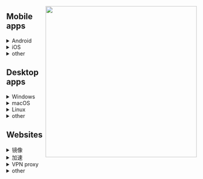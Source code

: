 [<img align="right" src="https://s2.loli.net/2022/09/12/Rs1qntzp7l6hu4x.png" width="400px" />](https://baike.baidu.com/item/%E8%A1%8C%E6%94%BF%E5%A4%84%E7%BD%9A/662146?fr=aladdin)

## Mobile apps  
<details>
  <summary>Android</summary>
  
  [Shadowsocksr-v2ray-trojan-Android](https://github.com/xxf098/shadowsocksr-v2ray-trojan-android/releases)<br>
  ~~[ClashForAndroid](https://github.com/Kr328/ClashForAndroid/releases)~~ <br>
  [ClashMetaForAndroid](https://github.com/MetaCubeX/ClashMetaForAndroid/releases)<br>
  [sing-box](https://github.com/SagerNet/sing-box/releases)<br>
  [NekoBoxForAndroid](https://github.com/MatsuriDayo/NekoBoxForAndroid/releases)<br>
  [Matsuri](https://github.com/MatsuriDayo/Matsuri/releases)<br>
  [Shadowsocks-Android](https://github.com/shadowsocks/shadowsocks-android/releases)<br>
  [ShadowsocksR-Android](https://github.com/HMBSbige/ShadowsocksR-Android/releases)<br>
  [v2rayNG](https://github.com/2dust/v2rayNG/releases)<br>
  [v2ray-core](https://github.com/v2fly/v2ray-core/releases)<br>
  [ClashRForAndroid](https://github.com/naicfeng/ClashRForAndroid/releases)<br>
  [kitsunebi-Android](https://github.com/eycorsican/kitsunebi-android/releases)<br>
  [SagerNet](https://github.com/SagerNet/SagerNet/releases)<br>
  [Surfboard](https://manual.getsurfboard.com/)<br>
  [igniter](https://github.com/trojan-gfw/igniter/releases)<br>
  [Pharos](https://github.com/PharosVip/Pharos-Android-Test/releases)<br>
  ~~[bifrostv](https://github.com/v2raym/bifrostv)~~ <br>
  [Telegram](https://telegram.org/android)、[Nekogram X](https://github.com/NekoX-Dev/NekoX/releases)、[Nekogram](https://nekogram.app/)、[Nagram](https://github.com/NextAlone/Nagram/releases)、[Telegram X](https://github.com/TGX-Android/Telegram-X)、[Plus Messenger](https://play.google.com/store/apps/details?id=org.telegram.plus)、[Turrit](https://iturrit.net/)<br>
</details>
<details>
  <summary>iOS</summary>
  
  [Shadowrocket](https://apps.apple.com/us/app/shadowrocket/id932747118)<br>
  [Quantumult X](https://apps.apple.com/us/app/quantumult-x/id1443988620)<br>
  [Choc](https://apps.apple.com/us/app/choc/id1582542227)<br>
  [Stash](https://apps.apple.com/us/app/stash-rule-based-proxy/id1596063349)<br>
  [Kitsunebi](https://apps.apple.com/us/app/kitsunebi-proxy-utility/id1446584073)<br>
  [OneClick](https://apps.apple.com/us/app/id1545555197)<br>
  [Telegram](https://apps.apple.com/us/app/telegram-messenger/id686449807)<br>
  [Nicegram](https://my.nicegram.app/login?lng=en)<br>
</details>
<details>
  <summary>other</summary>
</details>

## Desktop apps
<details>
  <summary>Windows</summary>
  
  ~~[Clash for Windows](https://github.com/Fndroid/clash_for_windows_pkg/releases)~~、~~[Clash for Windows中文汉化补丁](https://github.com/BoyceLig/Clash_Chinese_Patch/releases)~~、[Clash for Windows中文版](https://github.com/ender-zhao/Clash-for-Windows_Chinese)<br>
  ~~[clash](https://github.com/Dreamacro/clash)~~ <br>
  [Clash Verge](https://github.com/zzzgydi/clash-verge/releases)<br>
  [Clash Nyanpasu](https://github.com/LibNyanpasu/clash-nyanpasu/releases)<br>
  [sing-box](https://github.com/SagerNet/sing-box/releases)<br>
  [clash-verge-rev](https://github.com/clash-verge-rev/clash-verge-rev/releases)<br>
  [Clash.Meta](https://github.com/MetaCubeX/Clash.Meta/releases)<br>
  [v2rayN](https://github.com/2dust/v2rayN/releases)<br>
  [v2ray-core](https://github.com/v2fly/v2ray-core/releases)<br>
  [v2rayA](https://github.com/v2rayA/v2rayA/releases)<br>
  [WinXray](https://github.com/TheMRLL/WinXray)<br>
  [netch](https://github.com/netchx/netch/releases)<br>
  [Shadowsocks-Windows](https://github.com/shadowsocks/shadowsocks-windows/releases)<br>
  [ShadowsocksR-Windows](https://github.com/HMBSbige/ShadowsocksR-Windows/releases)<br>
  [SSTap](https://github.com/FQrabbit/SSTap-Rule/releases/tag/SSTap%E5%B8%B8%E7%94%A8%E7%89%88%E6%9C%AC%E5%8F%8A%E5%8E%BB%E5%B9%BF%E5%91%8A)<br>
  [trojan](https://github.com/trojan-gfw/trojan/releases)<br>
  [Qv2ray](https://github.com/Qv2ray/Qv2ray/releases)<br>
  [Telegram](https://telegram.org/dl/desktop/win64)、[Unigram](https://unigramdev.github.io/)、[Kotatogram](https://github.com/kotatogram/kotatogram-desktop/releases)、[64Gram](https://github.com/TDesktop-x64/tdesktop/releases)、[Forkgram](https://github.com/Forkgram/tdesktop/releases)、[Telegreat](https://telegre.at/#download)<br>
</details>
<details>
  <summary>macOS</summary>
  
  ~~[Clash for Windows](https://github.com/Fndroid/clash_for_windows_pkg/releases)~~、~~[Clash for Windows中文汉化补丁](https://github.com/BoyceLig/Clash_Chinese_Patch/releases)~~ <br>
  [clash](https://github.com/Dreamacro/clash)<br>
  [Clash Nyanpasu](https://github.com/LibNyanpasu/clash-nyanpasu/releases)<br>
  [ClashX](https://github.com/yichengchen/clashX/releases)<br>
  [ShadowsocksX](https://github.com/qinyuhang/ShadowsocksX-NG-R/releases)<br>
  [v2ray-core](https://github.com/v2fly/v2ray-core/releases)<br>
  [V2rayU](https://github.com/yanue/V2rayU/releases)<br>
  [trojan](https://github.com/trojan-gfw/trojan/releases)<br>
  [Qv2ray](https://github.com/Qv2ray/Qv2ray/releases)<br>
  [Telegram](https://telegram.org/dl/desktop/mac)、[Kotatogram](https://github.com/kotatogram/kotatogram-desktop/releases)、[64Gram](https://github.com/TDesktop-x64/tdesktop/releases)、[Forkgram](https://github.com/Forkgram/tdesktop/releases)、[Telegreat](https://telegre.at/#download)<br>
</details>
<details>
  <summary>Linux</summary>
  
  ~~[Clash for Windows](https://github.com/Fndroid/clash_for_windows_pkg/releases)~~、~~[Clash for Windows中文汉化补丁](https://github.com/BoyceLig/Clash_Chinese_Patch/releases)~~ <br>
  [clash](https://github.com/Dreamacro/clash)<br>
  [clash-verge-rev](https://github.com/clash-verge-rev/clash-verge-rev/releases)<br>
  [Clash Nyanpasu](https://github.com/LibNyanpasu/clash-nyanpasu/releases)<br>
  [sing-box](https://github.com/SagerNet/sing-box/releases)<br>
  [Clash.Meta](https://github.com/MetaCubeX/Clash.Meta/releases)<br>
  [ShellClash](https://github.com/juewuy/ShellClash)<br>
  [v2ray-core](https://github.com/v2fly/v2ray-core/releases)<br>
  [Qv2ray](https://github.com/Qv2ray/Qv2ray/releases)<br>
  [v2rayA](https://github.com/v2rayA/v2rayA/releases)<br>
  [trojan](https://github.com/trojan-gfw/trojan/releases)<br>
  [Telegram](https://telegram.org/dl/desktop/linux)、[Kotatogram](https://github.com/kotatogram/kotatogram-desktop/releases)、[64Gram](https://github.com/TDesktop-x64/tdesktop/releases)、[Telegreat](https://telegre.at/#download)<br>
</details>
<details>
  <summary>other</summary> 
</details>

## Websites
<details>
  <summary>镜像</summary>
  
  [镜像导航mirrorz](https://mirrorz.org/)<br>
  [清华大学开源软件镜像站](https://mirrors4.tuna.tsinghua.edu.cn/)<br>
  [中国科技大学镜像站](https://mirrors.ustc.edu.cn/)</br>
  [阿里巴巴开源镜像站](https://developer.aliyun.com/mirror)</br>
  [网易开源镜像站](http://mirrors.163.com/)</br>
  [MSDN我告诉你](https://msdn.itellyou.cn/)<br>
  [UUP dump](https://www.uupdump.cn/)<br>
  [万维百科](https://www.wanweibaike.net/)<br>
  [library.ac.cn](https://www.library.ac.cn/)<br>
  [谷歌学术镜像_Google学术搜索导航](https://ac.scmor.com/)<br>
  [谷歌学术镜像_Google镜像站](http://scholar.scqylaw.com/)<br>
  [github镜像1](https://hub.fastgit.xyz/)<br>
  [github镜像2](https://hub.0z.gs/)<br>
</details>
<details>
  <summary>加速</summary>
  
  [jsdelivr](https://www.jsdelivr.com/)<br>
  [GitHub文件加速下载](https://gitcdn.top/)<br>
  [GitHub 文件加速](https://git.yumenaka.net/)<br>
  [GitHub Proxy代理加速](https://ghproxy.com/)<br>
  [GitHub 加速下载](https://toolwa.com/github/)<br>
  [Github 增强 - 高速下载(油猴脚本)](https://greasyfork.org/zh-CN/scripts/412245-github-%E5%A2%9E%E5%BC%BA-%E9%AB%98%E9%80%9F%E4%B8%8B%E8%BD%BD)<br>
  [GitHub加速(浏览器插件)](https://github.com/fhefh2015/Fast-GitHub)<br>
</details>
<details>
  <summary>VPN proxy</summary>

  [公共VPN中继服务器](https://www.vpngate.net/cn/)<br>
  [Free Proxies](https://sspool.herokuapp.com/)<br>
  <details>
  <summary>节点订阅链接，不保证个人隐私数据安全（只收集公开的节点池，感谢各位博主）</summary>
    
- Clash
```
https://pre.paimon.gq/clash.yaml
```
```
https://raw.fastgit.org/anaer/Sub/main/clash.yaml
```
```
https://raw.githubusercontent.com/alanbobs999/TopFreeProxies/master/Eternity.yaml
```
参考博主[花墨世界](https://v.xss.sx/pass-wall/warp)自行创建的
```
https://raw.githubusercontent.com/KPI0/Surfing/main/warp-clash.yaml
```
- V2
```
https://raw.fastgit.org/Pawdroid/Free-servers/main/sub
```
```
https://raw.githubusercontent.com/KPI0/Surfing/main/v2_link
```
  </details>
    <details>
  <summary>备用机场</summary>
      
  [魔戒](https://mojie.me/#/register?code=a5JfG8sF)<br>
  [赔钱机场](https://xn--mes358aby2apfg.com/#/register?code=mKjTrwlH)<br>
  [霍格沃茨魔法學院](https://v2.lu/#/register?code=S1FDOZcD)<br>
  [Nexitally](https://nxboom.com/signupbyemail.aspx?MemberCode=f823a9e89e774a7a8f792f6ee8577eda20230629113000)<br>
  [TAGInternet](https://tagss01.pro#/register?invite=igtf5i3R)<br>
    </details>
</details>
<details>
  <summary>other</summary>
  
  [Telegram Web](https://web.telegram.org/?legacy=1#/login)<br>
  [俄罗斯软件分享网站lrepacks.net](https://lrepacks.net/)<br>
  [思维导图diagrams.net](https://app.diagrams.net/)<br>
  [Z-library](https://z-lib.is/)<br>
</details>
